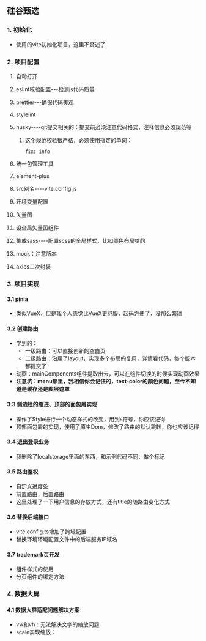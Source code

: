 ## 硅谷甄选

### 1. 初始化

- 使用的vite初始化项目，这里不赘述了

### 2. 项目配置

1. 自动打开

2. eslint校验配置---检测js代码质量

3. prettier---确保代码美观

4. stylelint

5. husky----git提交相关的：提交前必须注意代码格式，注释信息必须规范等

   1. 这个规范校验很严格，必须使用指定的单词：

      `fix: info`

6. 统一包管理工具

7. element-plus

8. src别名----vite.config.js

9. 环境变量配置

10. 矢量图

11. 设全局矢量图组件

12. 集成sass----配置scss的全局样式，比如颜色布局啥的

13. mock：注意版本
14. axios二次封装

### 3. 项目实现

#### 3.1 pinia

- 类似VueX，但是我个人感觉比VueX更舒服，起码方便了，没那么繁琐

#### 3.2 创建路由

- 学到的：
  - 一级路由：可以直接创新的空白页
  - 二级路由：沿用了layout，实现多个布局的复用，详情看代码，每个版本都提交了
- 动画：mainComponents组件提取出去，可以在组件切换的时候实现动画效果
- **注意坑：menu那里，我相信你会记住的，text-color的颜色问题，至今不知道是缓存还是图层遮罩**

#### 3.3 侧边栏的缩进、顶部的面包屑实现

- 操作了Style进行一个动态样式的改变，用到`&`符号，你应该记得
- 顶部面包屑的实现，使用了原生Dom，修改了路由的默认跳转，你也应该记得

#### 3.4 退出登录业务

- 我删除了localstorage里面的东西，和示例代码不同，做个标记

#### 3.5 路由鉴权

- 自定义进度条
- 前置路由，后置路由
- 这里处理了一下用户信息的存放方式，还有title的随路由变化方式

#### 3.6 替换后端接口

- vite.config.ts增加了跨域配置
- 替换环境环境配置文件中的后端服务IP域名

#### 3.7 trademark页开发

- 组件样式的使用
- 分页组件的绑定方法







### 4. 数据大屏

#### 4.1 数据大屏适配问题解决方案

- vw和vh：无法解决文字的缩放问题
- scale实现缩放：















